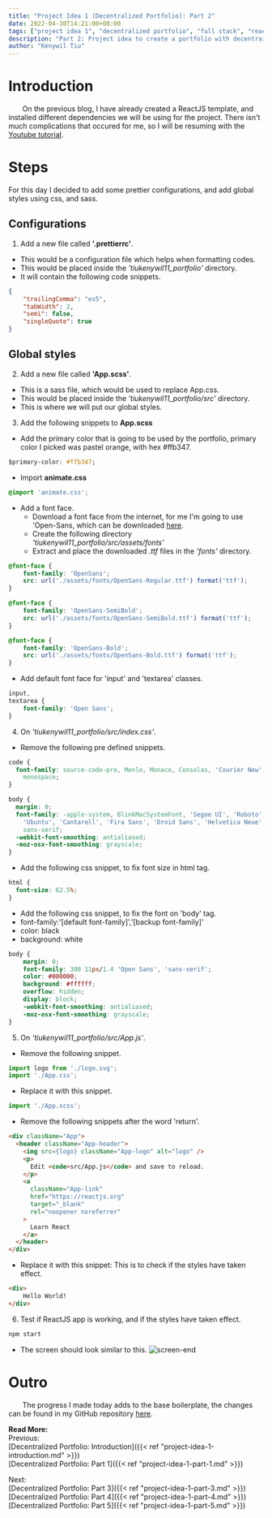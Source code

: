 ```yaml
---
title: "Project Idea 1 (Decentralized Portfolio): Part 2"
date: 2022-04-30T14:21:00+08:00
tags: ["project idea 1", "decentralized portfolio", "full stack", "reactjs", "javascript"]
description: "Part 2: Project idea to create a portfolio with decentrailized web3 technologies"
author: "Kenywil Tiu"
---
```

# Introduction

&nbsp;&nbsp;&nbsp;&nbsp;&nbsp;&nbsp; On the previous blog, I have already created a ReactJS template, and installed different dependencies we will be using for the project. There isn't much complications that occured for me, so I will be resuming with the [Youtube tutorial](https://youtu.be/bmpI252DmiI).  
  
# Steps
For this day I decided to add some prettier configurations, and add global styles using css, and sass.

## Configurations
1. Add a new file called **'.prettierrc'**.
- This would be a configuration file which helps when formatting codes. 
- This would be placed inside the *'tiukenywil11_portfolio'* directory.
- It will contain the following code snippets.
```json
{
    "trailingComma": "es5",
    "tabWidth": 2,
    "semi": false,
    "singleQuote": true
}
```

## Global styles
2. Add a new file called **'App.scss'**.
- This is a sass file, which would be used to replace App.css. 
- This would be placed inside the *'tiukenywil11_portfolio/src'* directory.
- This is where we will put our global styles.

3. Add the following snippets to **App.scss**
- Add the primary color that is going to be used by the portfolio, primary color I picked was pastel orange, with hex #ffb347.
```css
$primary-color: #ffb347;
```
- Import **animate.css**
```css
@import 'animate.css';
```
- Add a font face.
	- Download a font face from the internet, for me I'm going to use 'Open-Sans, which can be downloaded [here](https://fonts.google.com/specimen/Open+Sans).
	- Create the following directory *'tiukenywil11_portfolio/src/assets/fonts'*
	- Extract and place the downloaded *.ttf* files in the *'fonts'* directory.
```css
@font-face {
	font-family: 'OpenSans';
	src: url('./assets/fonts/OpenSans-Regular.ttf') format('ttf');
}

@font-face {
	font-family: 'OpenSans-SemiBold';
	src: url('./assets/fonts/OpenSans-SemiBold.ttf') format('ttf');
}

@font-face {
	font-family: 'OpenSans-Bold';
	src: url('./assets/fonts/OpenSans-Bold.ttf') format('ttf');
}
```	
- Add default font face for 'input' and 'textarea' classes.
```css
input,
textarea {
    font-family: 'Open Sans';
}
```

4. On *'tiukenywil11_portfolio/src/index.css'*.
- Remove the following pre defined snippets.
```css
code {
  font-family: source-code-pro, Menlo, Monaco, Consolas, 'Courier New',
    monospace;
}

body {
  margin: 0;
  font-family: -apple-system, BlinkMacSystemFont, 'Segoe UI', 'Roboto', 'Oxygen',
    'Ubuntu', 'Cantarell', 'Fira Sans', 'Droid Sans', 'Helvetica Neue',
    sans-serif;
  -webkit-font-smoothing: antialiased;
  -moz-osx-font-smoothing: grayscale;
}
```
- Add the following css snippet, to fix font size in html tag.
```css
html {
  font-size: 62.5%;
}
```
- Add the following css snippet, to fix the font on 'body' tag.
- font-family:'[default font-family]','[backup font-family]' 
- color: black
- background: white
```css
body {
	margin: 0;
	font-family: 300 11px/1.4 'Open Sans', 'sans-serif';
	color: #000000;
	background: #ffffff;
	overflow: hidden;
	display: block;
	-webkit-font-smoothing: antialiased;
	-moz-osx-font-smoothing: grayscale;
}
```
  
5. On *'tiukenywil11_portfolio/src/App.js'*.
- Remove the following snippet.
```javascript
import logo from './logo.svg';
import './App.css';
```
- Replace it with this snippet.   
```javascript
import './App.scss';
```
- Remove the following snippets after the word 'return'.
```html
<div className="App">
  <header className="App-header">
	<img src={logo} className="App-logo" alt="logo" />
	<p>
	  Edit <code>src/App.js</code> and save to reload.
	</p>
	<a
	  className="App-link"
	  href="https://reactjs.org"
	  target="_blank"
	  rel="noopener noreferrer"
	>
	  Learn React
	</a>
  </header>
</div>
```
- Replace it with this snippet: This is to check if the styles have taken effect.
```html
<div>
	Hello World!
</div>
```

6. Test if ReactJS app is working, and if the styles have taken effect.
```bash
npm start
```
- The screen should look similar to this.
![screen-end](/img/project-idea-1-part-2/1_screen-end.png)

# Outro  
&nbsp;&nbsp;&nbsp;&nbsp;&nbsp;&nbsp; The progress I made today adds to the base boilerplate, the changes can be found in my GitHub repository [here](  https://github.com/tiukenywil11/decentralized-portfolio/commit/d255e1ca3497fe4232d2959a1cc28e1c0dc1c18f). 
  
**Read More:**   
Previous:  
[Decentralized Portfolio: Introduction]({{< ref "project-idea-1-introduction.md" >}})  
[Decentralized Portfolio: Part 1]({{< ref "project-idea-1-part-1.md" >}})
  
Next:  
[Decentralized Portfolio: Part 3]({{< ref "project-idea-1-part-3.md" >}})  
[Decentralized Portfolio: Part 4]({{< ref "project-idea-1-part-4.md" >}})  
[Decentralized Portfolio: Part 5]({{< ref "project-idea-1-part-5.md" >}})  

  